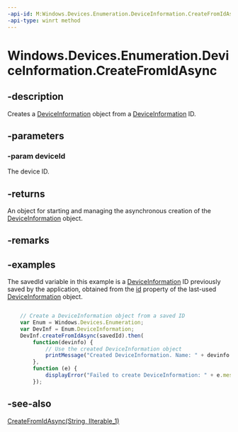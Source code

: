 ----api-id: M:Windows.Devices.Enumeration.DeviceInformation.CreateFromIdAsync(System.String)
-api-type: winrt method
---<!-- Method syntaxpublic Windows.Foundation.IAsyncOperation<Windows.Devices.Enumeration.DeviceInformation> CreateFromIdAsync(System.String deviceId)--># Windows.Devices.Enumeration.DeviceInformation.CreateFromIdAsync## -descriptionCreates a [DeviceInformation](deviceinformation.md) object from a [DeviceInformation](deviceinformation.md) ID.## -parameters### -param deviceIdThe device ID.## -returnsAn object for starting and managing the asynchronous creation of the [DeviceInformation](deviceinformation.md) object.## -remarks## -examplesThe savedId variable in this example is a [DeviceInformation](deviceinformation.md) ID previously saved by the application, obtained from the [id](deviceinformation_id.md) property of the last-used [DeviceInformation](deviceinformation.md) object.```javascript    // Create a DeviceInformation object from a saved ID    var Enum = Windows.Devices.Enumeration;    var DevInf = Enum.DeviceInformation;    DevInf.createFromIdAsync(savedId).then(        function(devinfo) {            // Use the created DeviceInformation object            printMessage("Created DeviceInformation. Name: " + devinfo.name);        },        function (e) {            displayError("Failed to create DeviceInformation: " + e.message);        });```## -see-also[CreateFromIdAsync(String, IIterable_1)](deviceinformation_createfromidasync_907774063.md)